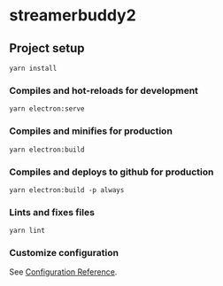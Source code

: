 # streamerbuddy2

## Project setup
```
yarn install
```

### Compiles and hot-reloads for development
```
yarn electron:serve
```

### Compiles and minifies for production
```
yarn electron:build
```
### Compiles and deploys to github for production
```
yarn electron:build -p always
```

### Lints and fixes files
```
yarn lint
```

### Customize configuration
See [Configuration Reference](https://cli.vuejs.org/config/).
